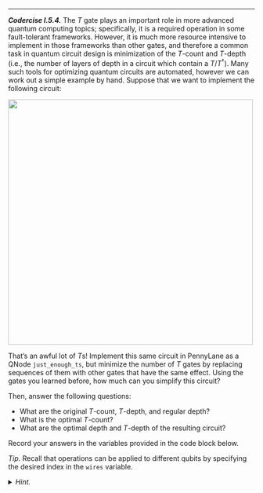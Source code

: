 ---

***Codercise I.5.4.*** The $T$ gate plays an important role in more advanced
   quantum computing topics; specifically, it is a required operation in some
   fault-tolerant frameworks. However, it is much more resource intensive to
   implement in those frameworks than other gates, and therefore a common task
   in quantum circuit design is minimization of the $T$-count and $T$-depth
   (i.e., the number of layers of depth in a circuit which contain a
   $T$/$T^\dagger$). Many such tools for optimizing quantum circuits are
   automated, however we can work out a simple example by hand. Suppose that we
   want to implement the following circuit:


<img src="pics/t-optimization-before.svg" alt="" width="500px">

That’s an awful lot of $T$s! Implement this same circuit in PennyLane as a QNode
`just_enough_ts`, but minimize the number of $T$ gates by replacing sequences of
them with other gates that have the same effect. Using the gates you learned
before, how much can you simplify this circuit?

Then, answer the following questions:

 - What are the original $T$-count, $T$-depth, and regular depth? 
 - What is the optimal $T$-count? 
 - What are the optimal depth and $T$-depth of the resulting circuit?

Record your answers in the variables provided in the code block below.

*Tip*. Recall that operations can be applied to different qubits by specifying
 the desired index in the `wires` variable.

<details>
  <summary><i>Hint.</i></summary>

If you're not sure where to start making simplifications, consider the
following. $T$, $S$, and $Z$ are all special cases of a rotation. Their rotation
angles are $\pi/4$, $\pi/2$, and $\pi$ respectively. Given these angles, what
would happen if you apply $T$ twice? Or $S$ twice?

</details>